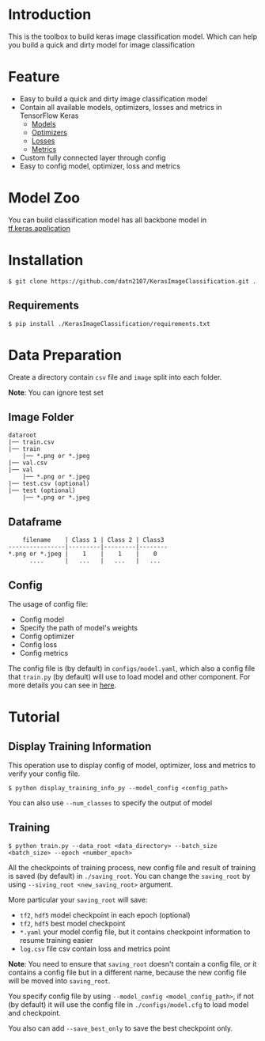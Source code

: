 # Introduction

This is the toolbox to build keras image classification model. Which can help you build a quick and dirty model for
image classification

# Feature

* Easy to build a quick and dirty image classification model
* Contain all available models, optimizers, losses and metrics in TensorFlow Keras
    * [Models](https://www.tensorflow.org/api_docs/python/tf/keras/applications)
    * [Optimizers](https://www.tensorflow.org/api_docs/python/tf/keras/optimizers)
    * [Losses](https://www.tensorflow.org/api_docs/python/tf/keras/losses)
    * [Metrics](https://www.tensorflow.org/api_docs/python/tf/keras/metrics)
* Custom fully connected layer through config
* Easy to config model, optimizer, loss and metrics

# Model Zoo

You can build classification model has all backbone model in
[tf.keras.application](https://www.tensorflow.org/api_docs/python/tf/keras/applications#functions)

# Installation

```shell
$ git clone https://github.com/datn2107/KerasImageClassification.git .
```

## Requirements

```shell
$ pip install ./KerasImageClassification/requirements.txt
```

# Data Preparation

Create a directory contain `csv` file and `image` split into each folder.

**Note**: You can ignore test set

## Image Folder

```
dataroot 
|── train.csv
|── train
    |── *.png or *.jpeg
|── val.csv
|── val
    |── *.png or *.jpeg
|── test.csv (optional)
|── test (optional)
    |── *.png or *.jpeg

```

## Dataframe

```
    filename    | Class 1 | Class 2 | Class3
----------------|---------|---------|-------- 
*.png or *.jpeg |    1    |    1    |    0
      ....      |   ...   |   ...   |   ...
```

## Config

The usage of config file:

* Config model
* Specify the path of model's weights
* Config optimizer
* Config loss
* Config metrics

The config file is (by default) in `configs/model.yaml`, which also a config file that `train.py` (by default) will use
to load model and other component. For more details you can see
in [here](https://github.com/datn2107/KerasImageClassification/blob/master/configs/CONFIG.md).

# Tutorial

## Display Training Information

This operation use to display config of model, optimizer, loss and metrics to verify your config file.

```shell
$ python display_training_info_py --model_config <config_path> 
```

You can also use `--num_classes` to specify the output of model

## Training

```shell
$ python train.py --data_root <data_directory> --batch_size <batch_size> --epoch <number_epoch>  
```


All the checkpoints of training process, new config file and result of training is saved (by default)
in `./saving_root`. You can change the `saving_root` by using `--siving_root <new_saving_root>`
argument. 

More particular your `saving_root` will save:
* `tf2`, `hdf5` model checkpoint in each epoch (optional)
* `tf2`, `hdf5` best model checkpoint
* `*.yaml` your model config file, but it contains checkpoint information to resume training easier 
* `log.csv` file csv contain loss and metrics point

**Note**: You need to ensure that `saving_root` doesn't contain a config file, or it contains a config file but in a
different name, because the new config file will be moved into `saving_root`.

You specify config file by using `--model_config <model_config_path>`, if not (by default) it will use the config file
in `./configs/model.cfg` to load model and checkpoint.

You also can add `--save_best_only` to save the best checkpoint only.


